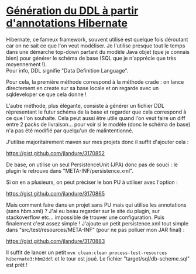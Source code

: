 # [Génération du DDL à partir d'annotations Hibernate](https://bazinga-unit.blogspot.com/2012/07/generation-du-ddl-partir-dannotations.html)

Hibernate, ce fameux framework, souvent utilisé est quelque fois déroutant car on ne sait ce que l'on veut modéliser. Je l'utilise presque tout le temps dans une démarche top-down partant du modèle Java objet (que je connais bien) pour générer le schéma de base (SQL que je n'apprécie que très moyennement !).  
Pour info, DDL signifie "Data Definition Language".  

Pour cela, la première méthode correspond à la méthode crade : on lance directement en create sur sa base locale et on regarde avec un sqldeveloper ce que cela donne !  

L'autre méthode, plus élégante, consiste à générer un fichier DDL répresentant le futur schéma de la base et regarder que cela correspond à ce que l'on souhaite. Cela peut aussi être utile quand l'on veut faire un diff entre 2 packs de livraison... pour voir si le modèle (donc le schéma de base) n'a pas été modifié par quelqu'un de malintentionné.  

J'utilise majoritairement maven sur mes projets donc il suffit d'ajouter cela :  

https://gist.github.com/jlandure/3170852

De base, on utilise un seul PersistenceUnit (JPA) donc pas de souci : le plugin le retrouve dans "META-INF/persistence.xml".  

Si on en a plusieurs, on peut préciser le bon PU à utiliser avec l'option :  

https://gist.github.com/jlandure/3170865

Mais comment faire dans un projet sans PU mais qui utilise les annotations (sans hbm.xml) ? J'ai eu beau regarder sur le site du plugin, sur stackoverflow etc... impossible de trouver une configuration. Puis finalement c'est assez simple ! J'ajoute un petit persistence.xml tout simple dans "src/test/resources/META-INF" (pour ne pas polluer mon JAR final) :  

https://gist.github.com/jlandure/3170883

Il suffit de lancer un petit `mvn clean:clean process-test-resources hibernate3:hbm2ddl` et le tour est joué. Le fichier "target/sql/db-scheme.sql" est prêt !